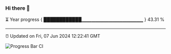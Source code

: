 ### Hi there 👋

⏳ Year progress { ████████████▁▁▁▁▁▁▁▁▁▁▁▁▁▁▁▁▁▁ } 43.31 %

---

⏰ Updated on Fri, 07 Jun 2024 12:22:41 GMT

![Progress Bar CI](https://github.com/liununu/liununu/workflows/Progress%20Bar%20CI/badge.svg)
